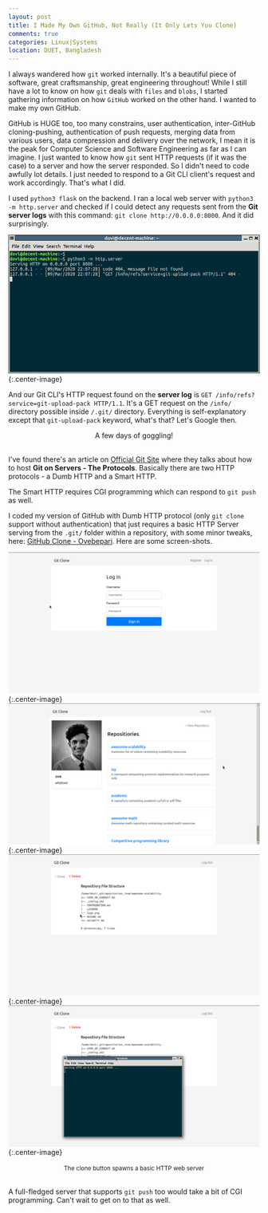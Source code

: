 ```yaml
---
layout: post
title: I Made My Own GitHub, Not Really (It Only Lets You Clone)
comments: true
categories: Linux|Systems
location: DUET, Bangladesh
---
```


I always wandered how `git` worked internally. It's a beautiful piece of software, great craftsmanship, great engineering throughout! While I still have a lot to know on how `git` deals with `files` and `blobs`, I started gathering information on how `GitHub` worked on the other hand. I wanted to make my own GitHub.

GitHub is HUGE too, too many constrains, user authentication, inter-GitHub cloning-pushing, authentication of  push requests, merging data from various users, data compression and delivery over the network, I mean it is the peak for Computer Science and Software Engineering as far as I can imagine. I just wanted to know how `git` sent HTTP requests (if it was the case) to a server and how the server responded. So I didn't need to code awfully lot details. I just needed to respond to a Git CLI client's request and work accordingly. That's what I did. 

I used `python3 flask` on the backend. I ran a local web server with `python3 -m http.server` and checked if I could detect any requests sent from the **Git server logs** with this command: `git clone http://0.0.0.0:8000`. And it did surprisingly.

![Gits HTTP Request to the Server](/post_images/2020/Mar/gits_http_request.png){:.center-image}

And our Git CLI's HTTP request found on the **server log** is `GET /info/refs?service=git-upload-pack HTTP/1.1`. It's a GET request on the `/info/` directory possible inside `/.git/` directory. Everything is self-explanatory except that `git-upload-pack` keyword, what's that? Let's Google then.

<center>A few days of goggling!</center><br>

I've found there's an article on <a href="https://git-scm.com/book/en/v2/Git-on-the-Server-The-Protocols">Official Git Site</a> where they talks about how to host **Git on Servers -  The Protocols**. Basically there are two HTTP protocols - a Dumb HTTP and a Smart HTTP.


The Smart HTTP requires CGI programming which can respond to `git push` as well.

I coded my version of GitHub with Dumb HTTP protocol (only `git clone` support without authentication) that just requires a basic HTTP Server serving from the `.git/` folder within a repository, with some minor tweaks, here: <a href="https://github.com/ovebepari/Git_Clone">GitHub Clone - Ovebepari</a>. Here are some screen-shots.

![Githubclone login](/post_images/2020/Mar/gitclone_one.png){:.center-image} <br>
![Githubclone dashboard](/post_images/2020/Mar/gitclone_two.png){:.center-image} <br>
![Githubclone a repo](/post_images/2020/Mar/gitclone_three.png){:.center-image} <br>
![Githubclone cloningdd](/post_images/2020/Mar/gitclone_four.png){:.center-image}
<center> <small>The clone button spawns a basic HTTP web server</small> </center> <br>

A full-fledged server that supports `git push` too would take a bit of CGI programming. Can't wait to get on to that as well.